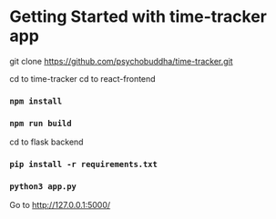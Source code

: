 # Getting Started with time-tracker app

git clone https://github.com/psychobuddha/time-tracker.git

cd to time-tracker
cd to react-frontend

### `npm install`
### `npm run build`

cd to flask backend
### `pip install -r requirements.txt`

### `python3 app.py`


Go to http://127.0.0.1:5000/

